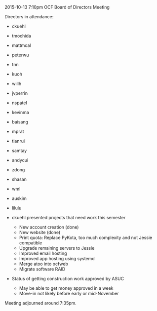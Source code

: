 2015-10-13 7:10pm
OCF Board of Directors Meeting

Directors in attendance:
- ckuehl
- tmochida
- mattmcal
- peterwu
- tnn
- kuoh
- willh
- jvperrin
- nspatel
- kevinma
- baisang
- mprat
- tianrui
- samtay
- andycui
- zdong
- shasan
- wml
- auskim
- lilulu

- ckuehl presented projects that need work this semester
  - New account creation (done)
  - New website (done)
  - Print quota: Replace PyKota, too much complexity and not Jessie compatible
  - Upgrade remaining servers to Jessie
  - Improved email hosting
  - Improved app hosting using systemd
  - Merge atoo into ocfweb
  - Migrate software RAID

- Status of getting construction work approved by ASUC
	- May be able to get money approved in a week
	- Move-in not likely before early or mid-November

Meeting adjourned around 7:35pm.
